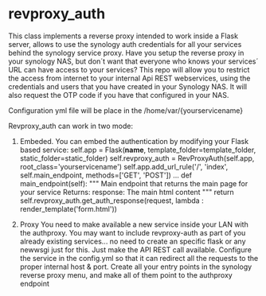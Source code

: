 # revproxy_auth
This class implements a reverse proxy intended to work inside a Flask server, allows to use the synology auth credentials for all your services behind the synology service proxy.
Have you setup the reverse proxy in your synology NAS, but don´t want that everyone who knows your services´ URL can have access to your services?
This repo will allow you to restrict the access from internet to your internal Api REST webservices, using the credentials and users that you have created in your Synology NAS.
It will also request the OTP code if you have that configured in your NAS.

Configuration yml file will be place in the /home/var/{yourservicename}

Revproxy_auth can work in two mode:

1. Embeded. You can embed the authentication by modifying your Flask based service:
    self.app = Flask(__name__, template_folder=template_folder, static_folder=static_folder)
    self.revproxy_auth = RevProxyAuth(self.app, root_class='yourservicename')
    self.app.add_url_rule('/', 'index', self.main_endpoint, methods=['GET', 'POST'])
    ...
    def main_endpoint(self):
        """ Main endpoint that returns the main page for your service
        Returns:
            response: The main html content
        """
        return self.revproxy_auth.get_auth_response(request, lambda : render_template('form.html'))

2. Proxy
    You need to make available a new service inside your LAN with the authproxy.
    You may want to include revproxy-auth as part of you already existing services... no need to create an specific flask or any newwsgi just for this. Just make the API REST call available.
    Configure the service in the config.yml so that it can redirect all the requests to the proper internal host & port.
    Create all your entry points in the synology reverse proxy menu, and make all of them point to the authproxy endpoint
